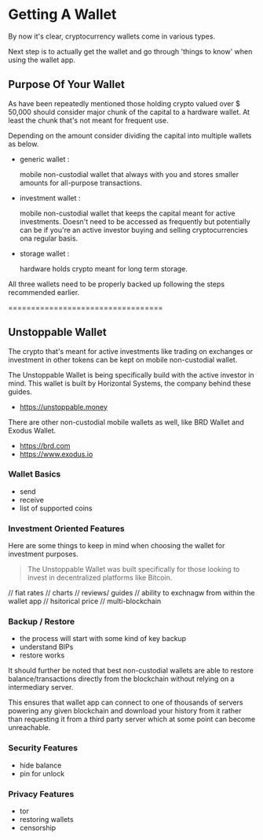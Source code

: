 # Getting A Wallet

By now it's clear, cryptocurrency wallets come in various types.

Next step is to actually get the wallet and go through 'things to know' when using the wallet app.

## Purpose Of Your Wallet

As have been repeatedly mentioned those holding crypto valued over $ 50,000 should consider major chunk of the capital to a hardware wallet. At least the chunk that's not meant for frequent use.

Depending on the amount consider dividing the capital into multiple wallets as below. 

- generic wallet : 

    mobile non-custodial wallet that always with you and stores smaller amounts for all-purpose transactions. 
    
- investment wallet : 

    mobile non-custodial wallet that keeps the capital meant for active investments. Doesn't need to be accessed as frequently but potentially can be if you're an active investor buying and selling cryptocurrencies ona regular basis.
    
- storage wallet : 

    hardware holds crypto meant for long term storage.

All three wallets need to be properly backed up following the steps recommended earlier.



==================================


## Unstoppable Wallet

The crypto that's meant for active investments like trading on exchanges or investment in other tokens can be kept on mobile non-custodial wallet.

The Unstoppable Wallet is being specifically build with the active investor in mind. This wallet is built by Horizontal Systems, the company behind these guides.

- https://unstoppable.money

There are other non-custodial mobile wallets as well, like BRD Wallet and Exodus Wallet. 

- https://brd.com
- https://www.exodus.io

### Wallet Basics

- send
- receive
- list of supported coins


### Investment Oriented Features
 
Here are some things to keep in mind when choosing the wallet for investment purposes. 

> The Unstoppable Wallet was built specifically for those looking to invest in decentralized platforms like Bitcoin.  

// fiat rates
// charts
// reviews/ guides
// ability to exchnagw from within the wallet app
// hsitorical price
// multi-blockchain



### Backup / Restore 

- the process will start with some kind of key backup
- understand BIPs
- restore works

It should further be noted that best non-custodial wallets are able to restore balance/transactions directly from the blockchain without relying on a intermediary server. 

This ensures that wallet app can connect to one of thousands of servers powering any given blockchain and download your history from it rather than requesting it from a third party server which at some point can become unreachable. 


### Security Features

- hide balance
- pin for unlock

### Privacy Features

- tor
- restoring wallets
- censorship
